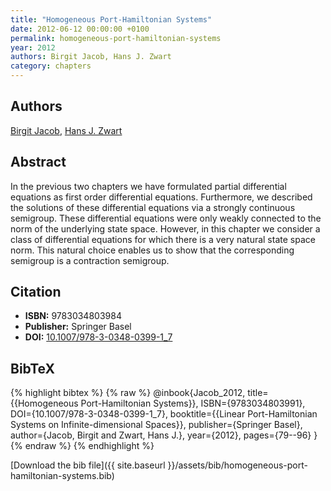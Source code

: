 ```yaml
---
title: "Homogeneous Port-Hamiltonian Systems"
date: 2012-06-12 00:00:00 +0100
permalink: homogeneous-port-hamiltonian-systems
year: 2012
authors: Birgit Jacob, Hans J. Zwart
category: chapters
---
```

 
## Authors
[Birgit Jacob](authors/birgit-jacob), [Hans J. Zwart](authors/hans-zwart)
 
## Abstract
In the previous two chapters we have formulated partial differential equations as  first order differential equations. Furthermore, we described the solutions of these differential equations via a strongly continuous semigroup. These differential equations were only weakly connected to the norm of the underlying state space. However, in this chapter we consider a class of differential equations for which there is a very natural state space norm. This natural choice enables us to show that the corresponding semigroup is a contraction semigroup.
 
## Citation
- **ISBN:** 9783034803984
- **Publisher:** Springer Basel
- **DOI:** [10.1007/978-3-0348-0399-1_7](https://doi.org/10.1007/978-3-0348-0399-1_7)
 
## BibTeX
{% highlight bibtex %}
{% raw %}
@inbook{Jacob_2012,
  title={{Homogeneous Port-Hamiltonian Systems}},
  ISBN={9783034803991},
  DOI={10.1007/978-3-0348-0399-1_7},
  booktitle={{Linear Port-Hamiltonian Systems on Infinite-dimensional Spaces}},
  publisher={Springer Basel},
  author={Jacob, Birgit and Zwart, Hans J.},
  year={2012},
  pages={79--96}
}
{% endraw %}
{% endhighlight %}
 
[Download the bib file]({{ site.baseurl }}/assets/bib/homogeneous-port-hamiltonian-systems.bib)
 
